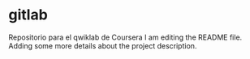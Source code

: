 # gitlab

Repositorio para el qwiklab de Coursera
I am editing the README file. Adding some more details about the project description.
